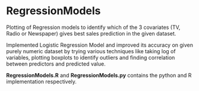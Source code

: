 # RegressionModels

Plotting of Regression models to identify which of the 3 covariates (TV, Radio or Newspaper) gives best sales prediction in the given dataset.  

Implemented Logistic Regression Model and improved its accuracy on given purely numeric dataset by trying various techniques like taking log of variables, plotting boxplots to identify outliers and finding correlation between predictors and predicted value.

**RegressionModels.R** and **RegressionModels.py** contains the python and R implementation respectively.

